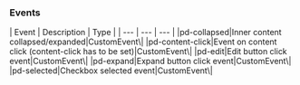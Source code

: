 <h3>Events</h3>
| Event | Description | Type |
 | --- | --- | --- |
|pd-collapsed|Inner content collapsed/expanded|CustomEvent\<boolean\>|
|pd-content-click|Event on content click (content-click has to be set)|CustomEvent\<void\>|
|pd-edit|Edit button click event|CustomEvent\<void\>|
|pd-expand|Expand button click event|CustomEvent\<void\>|
|pd-selected|Checkbox selected event|CustomEvent\<boolean\>|